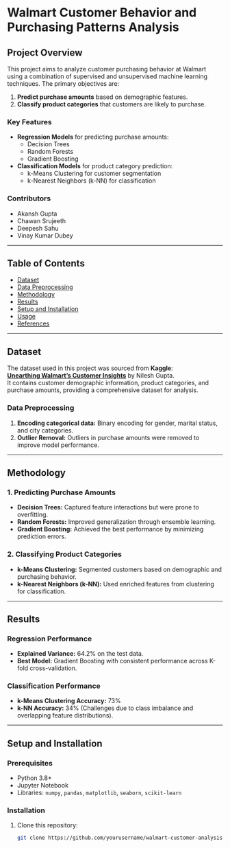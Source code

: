 # Walmart Customer Behavior and Purchasing Patterns Analysis

## Project Overview
This project aims to analyze customer purchasing behavior at Walmart using a combination of supervised and unsupervised machine learning techniques. The primary objectives are:
1. **Predict purchase amounts** based on demographic features.
2. **Classify product categories** that customers are likely to purchase.

### Key Features
- **Regression Models** for predicting purchase amounts:
  - Decision Trees
  - Random Forests
  - Gradient Boosting
- **Classification Models** for product category prediction:
  - k-Means Clustering for customer segmentation
  - k-Nearest Neighbors (k-NN) for classification

### Contributors
- Akansh Gupta
- Chawan Srujeeth
- Deepesh Sahu
- Vinay Kumar Dubey

---

## Table of Contents
- [Dataset](#dataset)
- [Data Preprocessing](#data-preprocessing)
- [Methodology](#methodology)
- [Results](#results)
- [Setup and Installation](#setup-and-installation)
- [Usage](#usage)
- [References](#references)

---

## Dataset
The dataset used in this project was sourced from **Kaggle**:  
**[Unearthing Walmart’s Customer Insights](https://www.kaggle.com/code/nileshely/unearthing-walmart-s-customer-insights/notebook)** by Nilesh Gupta.  
It contains customer demographic information, product categories, and purchase amounts, providing a comprehensive dataset for analysis.

### Data Preprocessing
1. **Encoding categorical data:** Binary encoding for gender, marital status, and city categories.
2. **Outlier Removal:** Outliers in purchase amounts were removed to improve model performance.

---

## Methodology

### 1. Predicting Purchase Amounts
- **Decision Trees:** Captured feature interactions but were prone to overfitting.
- **Random Forests:** Improved generalization through ensemble learning.
- **Gradient Boosting:** Achieved the best performance by minimizing prediction errors.

### 2. Classifying Product Categories
- **k-Means Clustering:** Segmented customers based on demographic and purchasing behavior.
- **k-Nearest Neighbors (k-NN):** Used enriched features from clustering for classification.

---

## Results
### Regression Performance
- **Explained Variance:** 64.2% on the test data.
- **Best Model:** Gradient Boosting with consistent performance across K-fold cross-validation.

### Classification Performance
- **k-Means Clustering Accuracy:** 73%
- **k-NN Accuracy:** 34% (Challenges due to class imbalance and overlapping feature distributions).

---

## Setup and Installation

### Prerequisites
- Python 3.8+
- Jupyter Notebook
- Libraries: `numpy`, `pandas`, `matplotlib`, `seaborn`, `scikit-learn`

### Installation
1. Clone this repository:
   ```bash
   git clone https://github.com/yourusername/walmart-customer-analysis.git
